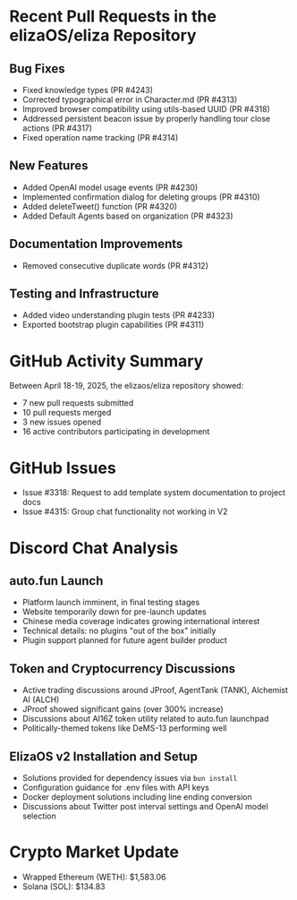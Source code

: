 # Recent Pull Requests in the elizaOS/eliza Repository

## Bug Fixes
- Fixed knowledge types (PR #4243)
- Corrected typographical error in Character.md (PR #4313)
- Improved browser compatibility using utils-based UUID (PR #4318)
- Addressed persistent beacon issue by properly handling tour close actions (PR #4317)
- Fixed operation name tracking (PR #4314)

## New Features
- Added OpenAI model usage events (PR #4230)
- Implemented confirmation dialog for deleting groups (PR #4310)
- Added deleteTweet() function (PR #4320)
- Added Default Agents based on organization (PR #4323)

## Documentation Improvements
- Removed consecutive duplicate words (PR #4312)

## Testing and Infrastructure
- Added video understanding plugin tests (PR #4233)
- Exported bootstrap plugin capabilities (PR #4311)

# GitHub Activity Summary

Between April 18-19, 2025, the elizaos/eliza repository showed:
- 7 new pull requests submitted
- 10 pull requests merged
- 3 new issues opened
- 16 active contributors participating in development

# GitHub Issues

- Issue #3318: Request to add template system documentation to project docs
- Issue #4315: Group chat functionality not working in V2

# Discord Chat Analysis

## auto.fun Launch
- Platform launch imminent, in final testing stages
- Website temporarily down for pre-launch updates
- Chinese media coverage indicates growing international interest
- Technical details: no plugins "out of the box" initially
- Plugin support planned for future agent builder product

## Token and Cryptocurrency Discussions
- Active trading discussions around JProof, AgentTank (TANK), Alchemist AI (ALCH)
- JProof showed significant gains (over 300% increase)
- Discussions about AI16Z token utility related to auto.fun launchpad
- Politically-themed tokens like DeMS-13 performing well

## ElizaOS v2 Installation and Setup
- Solutions provided for dependency issues via `bun install`
- Configuration guidance for .env files with API keys
- Docker deployment solutions including line ending conversion
- Discussions about Twitter post interval settings and OpenAI model selection

# Crypto Market Update
- Wrapped Ethereum (WETH): $1,583.06
- Solana (SOL): $134.83
